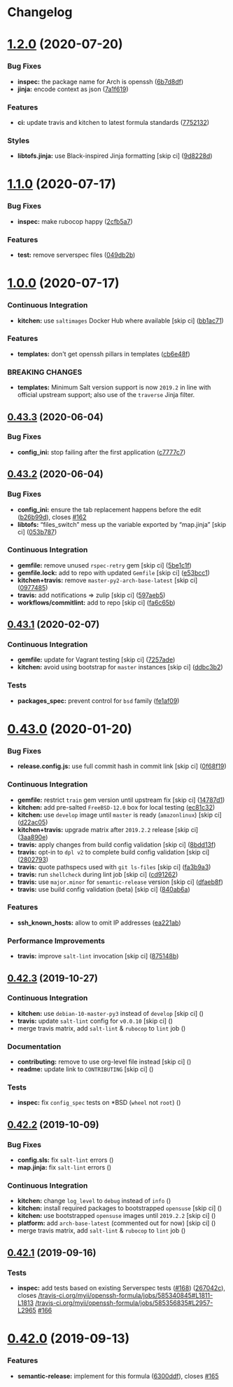 # Changelog

# [1.2.0](https://github.com/saltstack-formulas/openssh-formula/compare/v1.1.0...v1.2.0) (2020-07-20)


### Bug Fixes

* **inspec:** the package name for Arch is openssh ([6b7d8df](https://github.com/saltstack-formulas/openssh-formula/commit/6b7d8df1560091f615e2138a56d4cb8e50b7ab5c))
* **jinja:** encode context as json ([7a1f619](https://github.com/saltstack-formulas/openssh-formula/commit/7a1f6199d0ed32d6df6249ec9ec3710614642e62))


### Features

* **ci:** update travis and kitchen to latest formula standards ([7752132](https://github.com/saltstack-formulas/openssh-formula/commit/7752132275db8fa1e3faa0f58974dbb5d44fb0f8))


### Styles

* **libtofs.jinja:** use Black-inspired Jinja formatting [skip ci] ([9d8228d](https://github.com/saltstack-formulas/openssh-formula/commit/9d8228d9dbd4d6affaf5084db26ba3f852724740))

# [1.1.0](https://github.com/saltstack-formulas/openssh-formula/compare/v1.0.0...v1.1.0) (2020-07-17)


### Bug Fixes

* **inspec:** make rubocop happy ([2cfb5a7](https://github.com/saltstack-formulas/openssh-formula/commit/2cfb5a74f32fa0f429b62a0c2053278859463418))


### Features

* **test:** remove serverspec files ([049db2b](https://github.com/saltstack-formulas/openssh-formula/commit/049db2bc8edbe224a6f47c623d7afe939e5b7992))

# [1.0.0](https://github.com/saltstack-formulas/openssh-formula/compare/v0.43.3...v1.0.0) (2020-07-17)


### Continuous Integration

* **kitchen:** use `saltimages` Docker Hub where available [skip ci] ([bb1ac71](https://github.com/saltstack-formulas/openssh-formula/commit/bb1ac717862a2c659800c4163a0d56f035c08ed7))


### Features

* **templates:** don't get openssh pillars in templates ([cb6e48f](https://github.com/saltstack-formulas/openssh-formula/commit/cb6e48feaad2649fd008bf71071e5b803b59628e))


### BREAKING CHANGES

* **templates:** Minimum Salt version support is now `2019.2` in line
with official upstream support; also use of the `traverse` Jinja filter.

## [0.43.3](https://github.com/saltstack-formulas/openssh-formula/compare/v0.43.2...v0.43.3) (2020-06-04)


### Bug Fixes

* **config_ini:** stop failing after the first application ([c7777c7](https://github.com/saltstack-formulas/openssh-formula/commit/c7777c74b27192d8d04a038e56db312d176ef08a))

## [0.43.2](https://github.com/saltstack-formulas/openssh-formula/compare/v0.43.1...v0.43.2) (2020-06-04)


### Bug Fixes

* **config_ini:** ensure the tab replacement happens before the edit ([b26b99d](https://github.com/saltstack-formulas/openssh-formula/commit/b26b99d3d0a48dfe1142b0a35a151b558b4d4b73)), closes [#162](https://github.com/saltstack-formulas/openssh-formula/issues/162)
* **libtofs:** “files_switch” mess up the variable exported by “map.jinja” [skip ci] ([053b787](https://github.com/saltstack-formulas/openssh-formula/commit/053b7879fdfbf78e81b3d11100bc14e601fabc23))


### Continuous Integration

* **gemfile:** remove unused `rspec-retry` gem [skip ci] ([5be1c1f](https://github.com/saltstack-formulas/openssh-formula/commit/5be1c1f47cf07a308485153cf7f4b41af3d60221))
* **gemfile.lock:** add to repo with updated `Gemfile` [skip ci] ([e53bcc1](https://github.com/saltstack-formulas/openssh-formula/commit/e53bcc14dc28191d0294ff2947df97829e93f2d1))
* **kitchen+travis:** remove `master-py2-arch-base-latest` [skip ci] ([0977485](https://github.com/saltstack-formulas/openssh-formula/commit/0977485b6b615fb3eb86f4265413f04f8048329b))
* **travis:** add notifications => zulip [skip ci] ([597aeb5](https://github.com/saltstack-formulas/openssh-formula/commit/597aeb586191effc16269c9cb28ef6d723b68781))
* **workflows/commitlint:** add to repo [skip ci] ([fa6c65b](https://github.com/saltstack-formulas/openssh-formula/commit/fa6c65b852ef77431eaf90a73db987dc641382c3))

## [0.43.1](https://github.com/saltstack-formulas/openssh-formula/compare/v0.43.0...v0.43.1) (2020-02-07)


### Continuous Integration

* **gemfile:** update for Vagrant testing [skip ci] ([7257ade](https://github.com/saltstack-formulas/openssh-formula/commit/7257adefee8c19a477b315a15ab93679baf877bb))
* **kitchen:** avoid using bootstrap for `master` instances [skip ci] ([ddbc3b2](https://github.com/saltstack-formulas/openssh-formula/commit/ddbc3b228b09301c6a1d9030d8341f2638de077c))


### Tests

* **packages_spec:** prevent control for `bsd` family ([fe1af09](https://github.com/saltstack-formulas/openssh-formula/commit/fe1af098b3a84f2695a67fbc2ac416b6ab5f1dc6))

# [0.43.0](https://github.com/saltstack-formulas/openssh-formula/compare/v0.42.3...v0.43.0) (2020-01-20)


### Bug Fixes

* **release.config.js:** use full commit hash in commit link [skip ci] ([0f68f19](https://github.com/saltstack-formulas/openssh-formula/commit/0f68f1957e6a49b5b06d85672dc2f57f33660416))


### Continuous Integration

* **gemfile:** restrict `train` gem version until upstream fix [skip ci] ([14787d1](https://github.com/saltstack-formulas/openssh-formula/commit/14787d1d3ed6ddc1c62f615688aa838a02336d96))
* **kitchen:** add pre-salted `FreeBSD-12.0` box for local testing ([ec81c32](https://github.com/saltstack-formulas/openssh-formula/commit/ec81c32210c40d5c53f54b5b657b9be5aa0fb2d9))
* **kitchen:** use `develop` image until `master` is ready (`amazonlinux`) [skip ci] ([d22ac05](https://github.com/saltstack-formulas/openssh-formula/commit/d22ac056e5b557cb77644fc3fd1dcd405f16949a))
* **kitchen+travis:** upgrade matrix after `2019.2.2` release [skip ci] ([3aa890e](https://github.com/saltstack-formulas/openssh-formula/commit/3aa890eff78fc0fecea4d9bc0be89aff22f6b7f3))
* **travis:** apply changes from build config validation [skip ci] ([8bdd13f](https://github.com/saltstack-formulas/openssh-formula/commit/8bdd13fd0f2fe137d09611bd310574ab8bc0c4e1))
* **travis:** opt-in to `dpl v2` to complete build config validation [skip ci] ([2802793](https://github.com/saltstack-formulas/openssh-formula/commit/28027937f8699273fec849eab5b8c74ce7778ea1))
* **travis:** quote pathspecs used with `git ls-files` [skip ci] ([fa3b9a3](https://github.com/saltstack-formulas/openssh-formula/commit/fa3b9a342e3f483f62aaeb73c5fe3e589ff9878c))
* **travis:** run `shellcheck` during lint job [skip ci] ([cd91262](https://github.com/saltstack-formulas/openssh-formula/commit/cd9126248c5c27646c8aab0eb4cb0e6ffe189535))
* **travis:** use `major.minor` for `semantic-release` version [skip ci] ([dfaeb8f](https://github.com/saltstack-formulas/openssh-formula/commit/dfaeb8f505e814d996bc8a2432a4ccee414af4fc))
* **travis:** use build config validation (beta) [skip ci] ([840ab6a](https://github.com/saltstack-formulas/openssh-formula/commit/840ab6a2fc0a6569baf91a4af589e4a43d639d48))


### Features

* **ssh_known_hosts:** allow to omit IP addresses ([ea221ab](https://github.com/saltstack-formulas/openssh-formula/commit/ea221ab52b0bd77173e83f5eb8b116324ad7c280))


### Performance Improvements

* **travis:** improve `salt-lint` invocation [skip ci] ([875148b](https://github.com/saltstack-formulas/openssh-formula/commit/875148b387f37533e5d43b72142f4078b7dd432a))

## [0.42.3](https://github.com/saltstack-formulas/openssh-formula/compare/v0.42.2...v0.42.3) (2019-10-27)


### Continuous Integration

* **kitchen:** use `debian-10-master-py3` instead of `develop` [skip ci] ([](https://github.com/saltstack-formulas/openssh-formula/commit/5d3f92c))
* **travis:** update `salt-lint` config for `v0.0.10` [skip ci] ([](https://github.com/saltstack-formulas/openssh-formula/commit/88fed56))
* merge travis matrix, add `salt-lint` & `rubocop` to `lint` job ([](https://github.com/saltstack-formulas/openssh-formula/commit/41d712f))


### Documentation

* **contributing:** remove to use org-level file instead [skip ci] ([](https://github.com/saltstack-formulas/openssh-formula/commit/b564d8d))
* **readme:** update link to `CONTRIBUTING` [skip ci] ([](https://github.com/saltstack-formulas/openssh-formula/commit/8eaf5e4))


### Tests

* **inspec:** fix `config_spec` tests on *BSD (`wheel` not `root`) ([](https://github.com/saltstack-formulas/openssh-formula/commit/047b753))

## [0.42.2](https://github.com/saltstack-formulas/openssh-formula/compare/v0.42.1...v0.42.2) (2019-10-09)


### Bug Fixes

* **config.sls:** fix `salt-lint` errors ([](https://github.com/saltstack-formulas/openssh-formula/commit/7e35335))
* **map.jinja:** fix `salt-lint` errors ([](https://github.com/saltstack-formulas/openssh-formula/commit/55560a6))


### Continuous Integration

* **kitchen:** change `log_level` to `debug` instead of `info` ([](https://github.com/saltstack-formulas/openssh-formula/commit/4ca3ca1))
* **kitchen:** install required packages to bootstrapped `opensuse` [skip ci] ([](https://github.com/saltstack-formulas/openssh-formula/commit/1b236db))
* **kitchen:** use bootstrapped `opensuse` images until `2019.2.2` [skip ci] ([](https://github.com/saltstack-formulas/openssh-formula/commit/32dd705))
* **platform:** add `arch-base-latest` (commented out for now) [skip ci] ([](https://github.com/saltstack-formulas/openssh-formula/commit/4644018))
* merge travis matrix, add `salt-lint` & `rubocop` to `lint` job ([](https://github.com/saltstack-formulas/openssh-formula/commit/72ade05))

## [0.42.1](https://github.com/saltstack-formulas/openssh-formula/compare/v0.42.0...v0.42.1) (2019-09-16)


### Tests

* **inspec:** add tests based on existing Serverspec tests ([#168](https://github.com/saltstack-formulas/openssh-formula/issues/168)) ([267042c](https://github.com/saltstack-formulas/openssh-formula/commit/267042c)), closes [/travis-ci.org/myii/openssh-formula/jobs/585340845#L1811-L1813](https://github.com//travis-ci.org/myii/openssh-formula/jobs/585340845/issues/L1811-L1813) [/travis-ci.org/myii/openssh-formula/jobs/585356835#L2957-L2965](https://github.com//travis-ci.org/myii/openssh-formula/jobs/585356835/issues/L2957-L2965) [#166](https://github.com/saltstack-formulas/openssh-formula/issues/166)

# [0.42.0](https://github.com/saltstack-formulas/openssh-formula/compare/v0.41.0...v0.42.0) (2019-09-13)


### Features

* **semantic-release:** implement for this formula ([6300ddf](https://github.com/saltstack-formulas/openssh-formula/commit/6300ddf)), closes [#165](https://github.com/saltstack-formulas/openssh-formula/issues/165)

